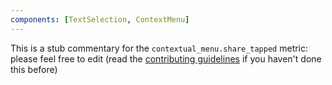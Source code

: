```yaml
---
components: [TextSelection, ContextMenu]
---
```


This is a stub commentary for the `contextual_menu.share_tapped` metric: please feel free to edit (read the
[contributing guidelines](https://github.com/mozilla/glean-annotations/blob/main/CONTRIBUTING.md)
if you haven't done this before)
